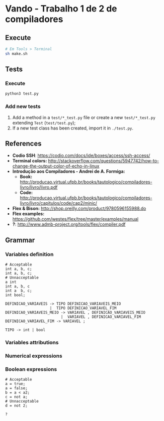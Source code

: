 # Vando - Trabalho 1 de 2 de compiladores

## Execute

```bash
# Em Tools > Terminal
sh make.sh
```

## Tests

### Execute

```bash
python3 test.py
```

### Add new tests

1. Add a method in a `test/*_test.py` file or create a new `test/*_test.py` extending `Test` (`test/test.py`);
2. If a new test class has been created, import it in `./test.py`.

## References
 * **Codio SSH**: https://codio.com/docs/ide/boxes/access/ssh-access/
 * **Terminal colors:** http://stackoverflow.com/questions/5947742/how-to-change-the-output-color-of-echo-in-linux
 * **Introdução aos Compiladores - Andrei de A. Formiga:**
   * **Book:** http://producao.virtual.ufpb.br/books/tautologico/compiladores-livro/livro/livro.pdf
   * **Code:** http://producao.virtual.ufpb.br/books/tautologico/compiladores-livro/livro/capitulos/code/cap2/minic/
 * **Flex & Bison:** http://shop.oreilly.com/product/9780596155988.do
 * **Flex examples:** https://github.com/westes/flex/tree/master/examples/manual
 * **?**: http://www.admb-project.org/tools/flex/compiler.pdf

## Grammar

### Variables definition

```
# Acceptable
int a, b, c;
int a, b, c;
# Unnacceptable
a int
int a, b, c
int a  b, c;
int bool;
```

```
DEFINICAO_VARIAVEIS -> TIPO DEFINICAO_VARIAVEIS_MEIO
                    |  TIPO DEFINICAO_VARIAVEL_FIM
DEFINICAO_VARIAVEIS_MEIO -> VARIAVEL , DEFINICAO_VARIAVEIS_MEIO
                         |  VARIAVEL , DEFINICAO_VARIAVEL_FIM
DEFINICAO_VARIAVEL_FIM -> VARIAVEL ;

TIPO -> int | bool
```

### Variables attributions

### Numerical expressions

### Boolean expressions

```
# Acceptable
a = true;
a = false;
b = a < a2;
c = not a;
# Unnacceptable
d = not 2;
```

```
?
```

